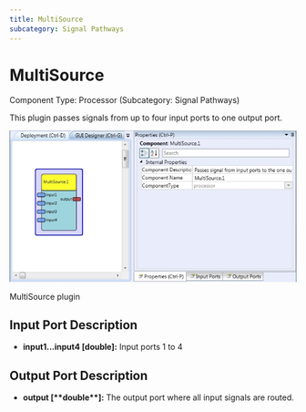 ```yaml
---
title: MultiSource
subcategory: Signal Pathways
---
```


# MultiSource

Component Type: Processor (Subcategory: Signal Pathways)

This plugin passes signals from up to four input ports to one output port.

![Screenshot: MultiSource plugin](./img/multisource.jpg "Screenshot: MultiSource plugin")

MultiSource plugin

## Input Port Description

- **input1...input4 \[double\]:** Input ports 1 to 4

## Output Port Description

- **output \[\*\***double\***\*\]:** The output port where all input signals are routed.
